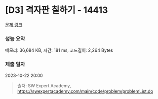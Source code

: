 # [D3] 격자판 칠하기 - 14413 

[문제 링크](https://swexpertacademy.com/main/code/problem/problemDetail.do?contestProbId=AYEXgKnKKg0DFARx) 

### 성능 요약

메모리: 36,684 KB, 시간: 181 ms, 코드길이: 2,264 Bytes

### 제출 일자

2023-10-22 20:00



> 출처: SW Expert Academy, https://swexpertacademy.com/main/code/problem/problemList.do